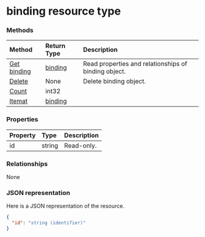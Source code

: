 # binding resource type




### Methods

| Method		   | Return Type	|Description|
|:---------------|:--------|:----------|
|[Get binding](../api/binding_get.md) | [binding](binding.md) |Read properties and relationships of binding object.|
|[Delete](../api/binding_delete.md) | None |Delete binding object. |
|[Count](../api/binding_count.md)|int32||
|[Itemat](../api/binding_itemat.md)|[binding](binding.md)||

### Properties
| Property	   | Type	|Description|
|:---------------|:--------|:----------|
|id|string| Read-only.|

### Relationships
None


### JSON representation

Here is a JSON representation of the resource.

<!-- {
  "blockType": "resource",
  "optionalProperties": [

  ],
  "@odata.type": "microsoft.graph.binding"
}-->

```json
{
  "id": "string (identifier)"
}

```

<!-- uuid: 8fcb5dbc-d5aa-4681-8e31-b001d5168d79
2015-10-25 14:57:30 UTC -->
<!-- {
  "type": "#page.annotation",
  "description": "binding resource",
  "keywords": "",
  "section": "documentation",
  "tocPath": ""
}-->